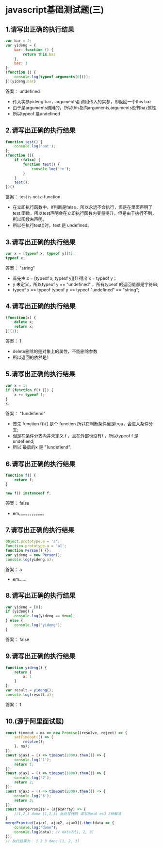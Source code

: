 # javascript基础测试题(三)

## 1.请写出正确的执行结果

```javascript
var bar = 2;
var yideng = {
    bar: function () {
        return this.baz
    },
    baz: 1
};
(function () {
    console.log(typeof arguments[0]());
})(yideng.bar)
```

答案：
undefined

+ 传入实参yideng.bar，arguments[0]() 调用传入的实参，即返回一个this.baz
+ 由于是arguments调用的，所以this指向arguments,arguments没有baz属性
+ 所以typeof 是undefined

## 2.请写出正确的执行结果

```javascript
function test() {
    console.log('out');
};
(function (){
    if (false) {
        function test() {
            console.log('in');
        }
    }
    test();
})()
```

答案：
test is not a function

+ 在立即执行函数中，if判断是false，所以永远不会执行，但是在里面声明了 test 函数，所以test声明会在立即执行函数内变量提升，但是由于执行不到，所以函数未声明。
+ 所以在执行test()时，test 是 undefined。

## 3.请写出正确的执行结果

```javascript
var x = [typeof x, typeof y][1];
typeof x;
```

答案：
"string"

+ 首先由 x = [typeof x, typeof y][1] 得出 x = typeof y；
+ y 未定义，所以typeof y == "undefined" ，所有typeof 的返回值都是字符串;
+ typeof x == typeof typeof y == typeof "undefined" == "string";

## 4.请写出正确的执行结果

```javascript
(function(x) {
    delete x;
    return x;
})(1);
```

答案：
1

+ delete删除的是对象上的属性，不能删除参数
+ 所以返回的依然是1

## 5.请写出正确的执行结果

```javascript
var x = 1;
if (function f() {}) {
    x += typeof f;
}
x;
```

答案： 
"1undefiend"

+ 首先 function f(){} 是个 function 所以在判断条件里是trou，会进入条件分支;
+ 但是在条件分支内并未定义 f ，且在外部也没有f ，所以typeof f 是undefiend;
+ 所以`最后的x 是 "1undefiend";

## 6.请写出正确的执行结果

```javascript
function f() {
    return f;
}

new f() instanceof f;
```

答案：
false

+ em。。。。。。。。。。。。

## 7.请写出正确的执行结果

```javascript
Object.prototype.a = 'a';
Function.prototype.a = 'a1';
function Person() {};
var yideng = new Person();
console.log(yideng.a);
```

答案：
a
+ em.......

## 8.请写出正确的执行结果

```javascript
var yideng = [0];
if (yideng) {
    console.log(yideng == true);
} else {
    console.log("yideng");
}
```

答案：
false

## 9.请写出正确的执行结果

```javascript
function yideng() {
    return {
        a: 1
    }
};
var result = yideng();
console.log(result.a);
```

答案：
1

## 10.(源于阿里面试题)

```javascript
const timeout = ms => new Promise((resolve, reject) => {
    setTimeout(() => {
        resolve();
    }, ms);
});
const ajax1 = () => timeout(2000).then(() => {
    console.log('1');
    return 1;
});
const ajax2 = () => timeout(1000).then(() => {
    console.log('2');
    return 2;
});
const ajax3 = () => timeout(2000).then(() => {
    console.log('3');
    return 3;
});
const mergePromise = (ajaxArray) => {
    //1,2,3 done [1,2,3] 此处写代码 请写出es6 es3 2种解法
}
mergePromise([ajax1, ajax2, ajax3]).then(data => {
    console.log("done");
    console.log(data); // data为[1, 2, 3]
});
// 执行结果为： 1 2 3 done [1, 2, 3]
```

